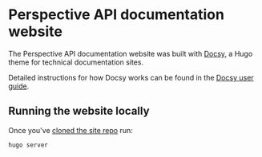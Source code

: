 # Perspective API documentation website

The Perspective API documentation website was built with [Docsy](https://github.com/google/docsy), a Hugo theme for technical documentation sites.

Detailed instructions for how Docsy works can be found in the [Docsy user guide](https://docsy.dev/docs/).

## Running the website locally

Once you've [cloned the site repo](https://help.github.com/en/articles/cloning-a-repository) run:

```
hugo server
```
